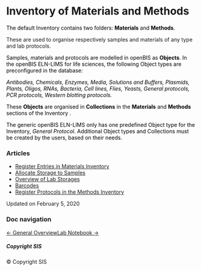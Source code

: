 Inventory of Materials and Methods
==================================

<a href="#" class="wedocs-print-article wedocs-hide-print wedocs-hide-mobile" title="Print this article"><em></em></a>

  
<span style="color: #000000;">The default Inventory contains two
folders: **Materials** and **Methods**.</span>

These are used to organise respectively samples and materials of any
type and lab protocols.

<span style="color: #000000;">Samples, materials and protocols are
modelled in openBIS as **Objects**. In the openBIS ELN-LIMS for life
sciences, the following Object types are preconfigured in the
database:</span>  
  

<span style="color: #000000;">*Antibodies, Chemicals, Enzymes, Media,
Solutions and Buffers, Plasmids, Plants, Oligos, RNAs, Bacteria, Cell
lines, Flies, Yeasts, General protocols, PCR protocols, Western blotting
protocols.*</span>  

<span style="color: #000000;">These **Objects** are organised in
**Collections** in the **Materials** and **Methods** sections of the
Inventory .</span>  
  

<span style="color: #000000;">The generic openBIS ELN-LIMS only has one
predefined Object type for the Inventory, *General Protocol*. Additional
Object types and Collections must be created by the users, based on
their needs.</span>

### Articles

-   [Register Entries in Materials
    Inventory](https://openbis.ch/index.php/docs/user-documentation-before19-06-4/inventory-of-materials-and-methods/register-entries-in-materials-inventory/)
-   [Allocate Storage to
    Samples](https://openbis.ch/index.php/docs/user-documentation-before19-06-4/inventory-of-materials-and-methods/allocate-storage-to-samples/)
-   [Overview of Lab
    Storages](https://openbis.ch/index.php/docs/user-documentation-before19-06-4/inventory-of-materials-and-methods/overview-of-lab-storages/)
-   [Barcodes](https://openbis.ch/index.php/docs/user-documentation-before19-06-4/inventory-of-materials-and-methods/barcodes/)
-   [Register Protocols in the Methods
    Inventory](https://openbis.ch/index.php/docs/user-documentation-before19-06-4/inventory-of-materials-and-methods/register-protocols-in-the-methods-inventory/)

Updated on February 5, 2020

### Doc navigation

<span class="nav-prev">[← General
Overview](https://openbis.ch/index.php/docs/user-documentation-before19-06-4/general-overview/)</span><span
class="nav-next">[Lab Notebook
→](https://openbis.ch/index.php/docs/user-documentation-before19-06-4/lab-notebook/)</span>

##### Copyright SIS

© Copyright SIS

<span
class="q_social_icon_holder normal_social">[](https://twitter.com/ETH_SIS?lang=en)</span>
